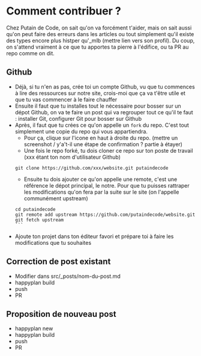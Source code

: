 # Comment contribuer ?

Chez Putain de Code, on sait qu'on va forcément t'aider, mais on sait aussi qu'on peut faire des erreurs dans les articles ou tout simplement qu'il existe des types encore plus histper qu'_mlb (mettre lien vers son profil). Du coup, on s'attend vraiment à ce que tu apportes ta pierre à l'édifice, ou ta PR au repo comme on dit.

## Github

* Déjà, si tu n'en as pas, crée toi un compte Github, vu que tu commences à lire des ressources sur notre site, crois-moi que ça va t'être utile et que tu vas commencer à le faire chauffer
* Ensuite il faut que tu installes tout le nécessaire pour bosser sur un dépot Github, on va te faire un post qui va regrouper tout ce qu'il te faut : installer Git, configurer Git pour bosser sur Github
* Après, il faut que tu crées ce qu'on appelle un `fork` du repo. C'est tout simplement une copie du repo qui vous appartiendra.
   * Pour ça, clique sur l'icone en haut à droite du repo. (mettre un screenshot / y'a't-il une étape de confirmation ? partie à étayer)
   * Une fois le repo forké, tu dois cloner ce repo sur ton poste de travail (xxx étant ton nom d'utilisateur Github)
   ````
   git clone https://github.com/xxx/website.git putaindecode
   ````
   * Ensuite tu dois ajouter ce qu'on appelle une remote, c'est une référence le dépot principal, le notre. Pour que tu puisses rattraper les modifications qu'on fera par la suite sur le site (on l'appelle communément upstream)
   ````
   cd putaindecode
   git remote add upstream https://github.com/putaindecode/website.git
   git fetch upstream
   ```
* Ajoute ton projet dans ton éditeur favori et prépare toi à faire les modifications que tu souhaites

## Correction de post existant

* Modifier dans src/_posts/nom-du-post.md
* happyplan build
* push
* PR

## Proposition de nouveau post

* happyplan new
* happyplan build
* push
* PR
